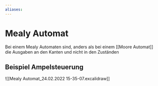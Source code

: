 ```yaml
---
aliases: 
---
```

# Mealy Automat
Bei einem Mealy Automaten sind, anders als bei einem [[Moore Automat]] die Ausgaben an den Kanten und nicht in den Zuständen
## Beispiel Ampelsteuerung
![[Mealy Automat_24.02.2022 15-35-07.excalidraw]]